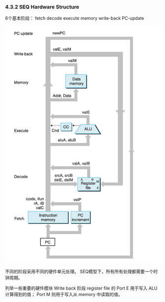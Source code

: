 ### 4.3.2 SEQ Hardware Structure

6个基本阶段： fetch decode execute memory write-back PC-update

![](2022-11-07-10-02-56.png)

不同的阶段采用不同的硬件单元处理。 SEQ模型下，所有所有处理都需要一个时钟周期。

列举一些重要的硬件模块
Write back 阶段 register file 的 Port E 用于写入 ALU 计算得到的值； Port M 则用于写入从 memory 中读取的值。